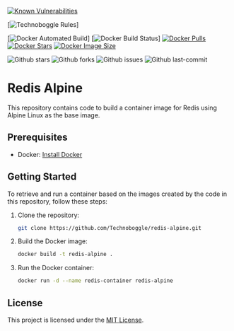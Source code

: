 [![Known Vulnerabilities](https://snyk.io/test/github/Technoboggle/redis-alpine/badge.svg)](https://snyk.io/test/github/Technoboggle/redis-alpine)

[![Technoboggle Rules](https://img.shields.io/badge/technoboggle-rules-f08060)]

[![Docker Automated Build](https://img.shields.io/github/automated/technoboggle/redis-alpine?icon=docker&label=automated_build)]
[![Docker Build Status](https://img.shields.io/github/last-commit/technoboggle/redis-alpine?icon=docker&label=build_status)]
[![Docker Pulls](https://badgen.net/docker/pulls/technoboggle/redis-alpine?icon=docker&label=pulls)](https://hub.docker.com/r/technoboggle/redis-alpine/)
[![Docker Stars](https://badgen.net/docker/stars/technoboggle/redis-alpine?icon=docker&label=stars)](https://hub.docker.com/r/technoboggle/redis-alpine/)
[![Docker Image Size](https://badgen.net/docker/size/technoboggle/redis-alpine?icon=docker&label=image%20size)](https://hub.docker.com/r/technoboggle/redis-alpine/)

![Github stars](https://badgen.net/github/stars/technoboggle/redis-alpine?icon=github&label=stars)
![Github forks](https://badgen.net/github/forks/technoboggle/redis-alpine?icon=github&label=forks)
![Github issues](https://img.shields.io/github/issues/technoboggle/redis-alpine)
![Github last-commit](https://img.shields.io/github/last-commit/technoboggle/redis-alpine)


# Redis Alpine

This repository contains code to build a container image for Redis using Alpine Linux as the base image.

## Prerequisites

- Docker: [Install Docker](https://docs.docker.com/get-docker/)

## Getting Started

To retrieve and run a container based on the images created by the code in this repository, follow these steps:

1. Clone the repository:

    ```bash
    git clone https://github.com/Technoboggle/redis-alpine.git
    ```

2. Build the Docker image:

    ```bash
    docker build -t redis-alpine .
    ```

3. Run the Docker container:

    ```bash
    docker run -d --name redis-container redis-alpine
    ```

## License

This project is licensed under the [MIT License](LICENSE).